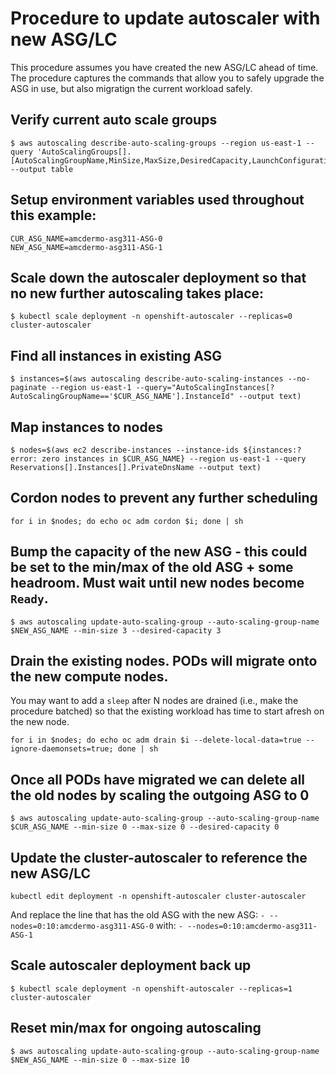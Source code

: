 # Procedure to update autoscaler with new ASG/LC

This procedure assumes you have created the new ASG/LC ahead of time.
The procedure captures the commands that allow you to safely upgrade
the ASG in use, but also migratign the current workload safely.

## Verify current auto scale groups

```console
$ aws autoscaling describe-auto-scaling-groups --region us-east-1 --query 'AutoScalingGroups[].[AutoScalingGroupName,MinSize,MaxSize,DesiredCapacity,LaunchConfigurationName]' --output table
```

## Setup environment variables used throughout this example:

```console
CUR_ASG_NAME=amcdermo-asg311-ASG-0
NEW_ASG_NAME=amcdermo-asg311-ASG-1
```

## Scale down the autoscaler deployment so that no new further autoscaling takes place:

```console
$ kubectl scale deployment -n openshift-autoscaler --replicas=0 cluster-autoscaler
```

## Find all instances in existing ASG

```console
$ instances=$(aws autoscaling describe-auto-scaling-instances --no-paginate --region us-east-1 --query="AutoScalingInstances[?AutoScalingGroupName=='$CUR_ASG_NAME'].InstanceId" --output text)
```

## Map instances to nodes

```console
$ nodes=$(aws ec2 describe-instances --instance-ids ${instances:?error: zero instances in $CUR_ASG_NAME} --region us-east-1 --query Reservations[].Instances[].PrivateDnsName --output text)
```

## Cordon nodes to prevent any further scheduling

```console
for i in $nodes; do echo oc adm cordon $i; done | sh
```

## Bump the capacity of the new ASG - this could be set to the min/max of the old ASG + some headroom. **Must** wait until new nodes become `Ready`.

```console
$ aws autoscaling update-auto-scaling-group --auto-scaling-group-name $NEW_ASG_NAME --min-size 3 --desired-capacity 3
```

## Drain the existing nodes. PODs will migrate onto the new compute nodes.

You may want to add a `sleep` after N nodes are drained (i.e., make
the procedure batched) so that the existing workload has time to start
afresh on the new node.

```console
for i in $nodes; do echo oc adm drain $i --delete-local-data=true --ignore-daemonsets=true; done | sh
```

## Once all PODs have migrated we can delete all the old nodes by scaling the outgoing ASG to 0

```console
$ aws autoscaling update-auto-scaling-group --auto-scaling-group-name $CUR_ASG_NAME --min-size 0 --max-size 0 --desired-capacity 0
```

## Update the cluster-autoscaler to reference the new ASG/LC

```console
kubectl edit deployment -n openshift-autoscaler cluster-autoscaler
```

And replace the line that has the old ASG with the new ASG:
`- --nodes=0:10:amcdermo-asg311-ASG-0` with:
`- --nodes=0:10:amcdermo-asg311-ASG-1`

## Scale autoscaler deployment back up

```console
$ kubectl scale deployment -n openshift-autoscaler --replicas=1 cluster-autoscaler
```

## Reset min/max for ongoing autoscaling

```console
$ aws autoscaling update-auto-scaling-group --auto-scaling-group-name $NEW_ASG_NAME --min-size 0 --max-size 10
```
